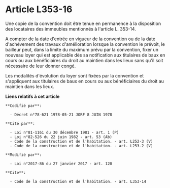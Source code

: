 # Article L353-16

Une copie de la convention doit être tenue en permanence à la disposition des locataires des immeubles mentionnés à l'article
L. 353-14. 

A compter de la date d'entrée en vigueur de la convention ou de la date d'achèvement des travaux d'amélioration lorsque la
convention le prévoit, le bailleur peut, dans la limite du maximum prévu par la convention, fixer un nouveau loyer qui est
applicable dès sa notification aux titulaires de baux en cours ou aux bénéficiaires du droit au maintien dans les lieux sans
qu'il soit nécessaire de leur donner congé. 

Les modalités d'évolution du loyer sont fixées par la convention et s'appliquent aux titulaires de baux en cours ou aux
bénéficiaires du droit au maintien dans les lieux.

**Liens relatifs à cet article**

	**Codifié par**:

	  - Décret n°78-621 1978-05-21 JORF 8 JUIN 1978

	**Cité par**:

	  - Loi n°81-1161 du 30 décembre 1981 - art. 1 (P)
	  - Loi n°82-526 du 22 juin 1982 - art. 53 (Ab)
	  - Code de la construction et de l'habitation. - art. L252-3 (V)
	  - Code de la construction et de l'habitation. - art. L253-2 (V)

	**Modifié par**:

	  - Loi n°2017-86 du 27 janvier 2017 - art. 120

	**Cite**:

	  - Code de la construction et de l'habitation. - art. L353-14
